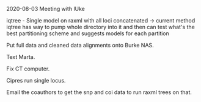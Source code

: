 2020-08-03 Meeting with lUke

iqtree -
Single model on raxml with all loci concatenated -> current method
iqtree has way to pump whole directory into it and then can test what's the best partitioning scheme and suggests models for each partition

Put full data and cleaned data alignments onto Burke NAS.

Text Marta.  

Fix CT computer.

Cipres run single locus.

Email the coauthors to get the snp and coi data to run raxml trees on that.
